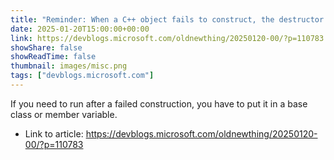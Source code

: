 ```yaml
---
title: "Reminder: When a C++ object fails to construct, the destructor does not run"
date: 2025-01-20T15:00:00+00:00
link: https://devblogs.microsoft.com/oldnewthing/20250120-00/?p=110783
showShare: false
showReadTime: false
thumbnail: images/misc.png
tags: ["devblogs.microsoft.com"]
---
```

If you need to run after a failed construction, you have to put it in a base class or member variable.

- Link to article: https://devblogs.microsoft.com/oldnewthing/20250120-00/?p=110783